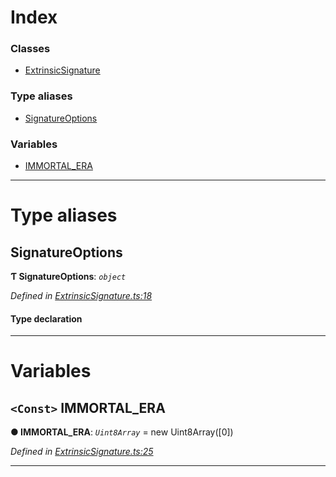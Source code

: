 

# Index

### Classes

* [ExtrinsicSignature](../classes/_extrinsicsignature_.extrinsicsignature.md)

### Type aliases

* [SignatureOptions](_extrinsicsignature_.md#signatureoptions)

### Variables

* [IMMORTAL_ERA](_extrinsicsignature_.md#immortal_era)

---

# Type aliases

<a id="signatureoptions"></a>

##  SignatureOptions

**Ƭ SignatureOptions**: *`object`*

*Defined in [ExtrinsicSignature.ts:18](https://github.com/polkadot-js/api/blob/d16671c/packages/types/src/ExtrinsicSignature.ts#L18)*

#### Type declaration

___

# Variables

<a id="immortal_era"></a>

## `<Const>` IMMORTAL_ERA

**● IMMORTAL_ERA**: *`Uint8Array`* =  new Uint8Array([0])

*Defined in [ExtrinsicSignature.ts:25](https://github.com/polkadot-js/api/blob/d16671c/packages/types/src/ExtrinsicSignature.ts#L25)*

___


